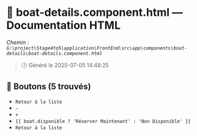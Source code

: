 # 📄 boat-details.component.html — Documentation HTML
*Chemin : `G:\project\Stage4to5\application\FrontEnd\src\app\components\boat-details\boat-details.component.html`*

> 🕒 Généré le 2025-07-05 14:48:25

## 🔘 Boutons (5 trouvés)
- `Retour à la liste`
- `-`
- `+`
- `{{ boat.disponible ? 'Réserver Maintenant' : 'Non Disponible' }}`
- `Retour à la liste`
